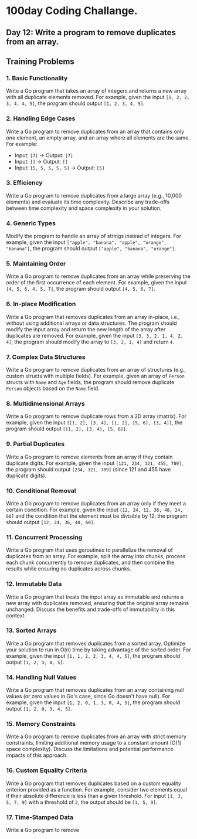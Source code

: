 # 100day Coding Challange.

## Day 12: Write a program to remove duplicates from an array.

## Training Problems

### 1. Basic Functionality
Write a Go program that takes an array of integers and returns a new array with all duplicate elements removed. For example, given the input `[1, 2, 2, 3, 4, 4, 5]`, the program should output `[1, 2, 3, 4, 5]`.

### 2. Handling Edge Cases
Write a Go program to remove duplicates from an array that contains only one element, an empty array, and an array where all elements are the same. For example:
- Input: `[7]` → Output: `[7]`
- Input: `[]` → Output: `[]`
- Input: `[5, 5, 5, 5, 5]` → Output: `[5]`

### 3. Efficiency
Write a Go program to remove duplicates from a large array (e.g., 10,000 elements) and evaluate its time complexity. Describe any trade-offs between time complexity and space complexity in your solution.

### 4. Generic Types
Modify the program to handle an array of strings instead of integers. For example, given the input `["apple", "banana", "apple", "orange", "banana"]`, the program should output `["apple", "banana", "orange"]`.

### 5. Maintaining Order
Write a Go program to remove duplicates from an array while preserving the order of the first occurrence of each element. For example, given the input `[4, 5, 6, 4, 5, 7]`, the program should output `[4, 5, 6, 7]`.

### 6. In-place Modification
Write a Go program that removes duplicates from an array in-place, i.e., without using additional arrays or data structures. The program should modify the input array and return the new length of the array after duplicates are removed. For example, given the input `[3, 3, 2, 1, 4, 2, 4]`, the program should modify the array to `[3, 2, 1, 4]` and return `4`.

### 7. Complex Data Structures
Write a Go program to remove duplicates from an array of structures (e.g., custom structs with multiple fields). For example, given an array of `Person` structs with `Name` and `Age` fields, the program should remove duplicate `Person` objects based on the `Name` field.

### 8. Multidimensional Arrays
Write a Go program to remove duplicate rows from a 2D array (matrix). For example, given the input `[[1, 2], [3, 4], [1, 2], [5, 6], [3, 4]]`, the program should output `[[1, 2], [3, 4], [5, 6]]`.

### 9. Partial Duplicates
Write a Go program to remove elements from an array if they contain duplicate digits. For example, given the input `[121, 234, 321, 455, 789]`, the program should output `[234, 321, 789]` (since 121 and 455 have duplicate digits).

### 10. Conditional Removal
Write a Go program to remove duplicates from an array only if they meet a certain condition. For example, given the input `[12, 24, 12, 36, 48, 24, 60]` and the condition that the element must be divisible by 12, the program should output `[12, 24, 36, 48, 60]`.

### 11. Concurrent Processing
Write a Go program that uses goroutines to parallelize the removal of duplicates from an array. For example, split the array into chunks, process each chunk concurrently to remove duplicates, and then combine the results while ensuring no duplicates across chunks.

### 12. Immutable Data
Write a Go program that treats the input array as immutable and returns a new array with duplicates removed, ensuring that the original array remains unchanged. Discuss the benefits and trade-offs of immutability in this context.

### 13. Sorted Arrays
Write a Go program that removes duplicates from a sorted array. Optimize your solution to run in O(n) time by taking advantage of the sorted order. For example, given the input `[1, 1, 2, 2, 3, 4, 4, 5]`, the program should output `[1, 2, 3, 4, 5]`.

### 14. Handling Null Values
Write a Go program that removes duplicates from an array containing null values (or zero values in Go's case, since Go doesn't have null). For example, given the input `[1, 2, 0, 1, 3, 0, 4, 5]`, the program should output `[1, 2, 0, 3, 4, 5]`.

### 15. Memory Constraints
Write a Go program to remove duplicates from an array with strict memory constraints, limiting additional memory usage to a constant amount (O(1) space complexity). Discuss the limitations and potential performance impacts of this approach.

### 16. Custom Equality Criteria
Write a Go program that removes duplicates based on a custom equality criterion provided as a function. For example, consider two elements equal if their absolute difference is less than a given threshold. For input `[1, 3, 5, 7, 9]` with a threshold of `2`, the output should be `[1, 5, 9]`.

### 17. Time-Stamped Data
Write a Go program to remove
